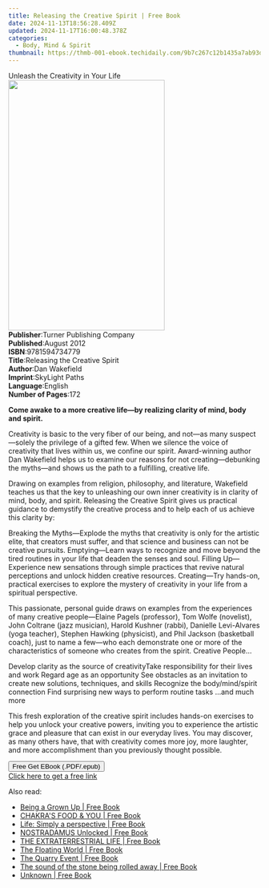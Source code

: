 ```yaml
---
title: Releasing the Creative Spirit | Free Book
date: 2024-11-13T18:56:28.409Z
updated: 2024-11-17T16:00:48.378Z
categories:
  - Body, Mind & Spirit
thumbnail: https://thmb-001-ebook.techidaily.com/9b7c267c12b1435a7ab93d838ccd180f215e5ab49f9cb5961589040d470ab5e7.jpg
---
```

<main id="book-container">
  <div class="flex flex-col">
    <div class="book-brief flex-1 py-6 px-4 sm:p-6 md:py-10 md:px-8">
      <!-- brief-->
      <div class="book-brief-main">Unleash the Creativity in Your Life</div>
    </div>
    <div
      class="book-meta-info flex-1 grid gap-4 col-start-1 col-end-3 row-start-1 sm:mb-6 sm:grid-cols-4 lg:gap-6 lg:col-start-2 lg:row-end-6 lg:row-span-6 lg:mb-0"
    >
      <div
        class="book-meta-info-left place-content-center mt-4 p-4 text-sm leading-6 col-start-2 col-span-2 dark:text-slate-400"
      >
        <img
          class="w-full h-500 object-cover rounded-lg sm:h-255 sm:col-span-2 lg:col-span-full"
          src="https://img-001-ebook.techidaily.com/617668b4e4120eb41eabf7aa0bf554c8a00fdec5811bd5ed1ee7b3c03be17a2d.jpg"
          alt=""
          width="312"
          height="500"
        />
      </div>
      <div
        class="book-meta-info-right mt-2 col-start-1 row-start-2 col-span-3 self-center"
      >
        <!-- meta data  -->
        <div class="flex flex-col px-4 md:px-8">
          <div class="flex-1">
            <strong>Publisher</strong>:<span class="px-2"
              >Turner Publishing Company</span
            >
          </div>
          <div class="flex-1">
            <strong>Published</strong>:<span class="px-2">August 2012</span>
          </div>
          <div class="flex-1">
            <strong>ISBN</strong>:<span class="px-2">9781594734779</span>
          </div>
          <div class="flex-1">
            <strong>Title</strong>:<span class="px-2"
              >Releasing the Creative Spirit</span
            >
          </div>
          <div class="flex-1">
            <strong>Author</strong>:<span class="px-2">Dan Wakefield</span>
          </div>
          <div class="flex-1">
            <strong>Imprint</strong>:<span class="px-2">SkyLight Paths</span>
          </div>
          <div class="flex-1">
            <strong>Language</strong>:<span class="px-2">English</span>
          </div>
          <div class="flex-1">
            <strong>Number of Pages</strong>:<span class="px-2">172</span>
          </div>
        </div>
      </div>
    </div>
    <div class="book-description flex-1 py-6 px-4 sm:p-6 md:py-10 md:px-8">
      <div class="book-description-main">
        <div accordion-content="" id="description">
          <p>
            <b
              >Come awake to a more creative life—by realizing clarity of mind,
              body and spirit.</b
            >
          </p>
          <p>
            Creativity is basic to the very fiber of our being, and not—as many
            suspect—solely the privilege of a gifted few. When we silence the
            voice of creativity that lives within us, we confine our spirit.
            Award-winning author Dan Wakefield helps us to examine our reasons
            for not creating—debunking the myths—and shows us the path to a
            fulfilling, creative life.
          </p>
          <p>
            Drawing on examples from religion, philosophy, and literature,
            Wakefield teaches us that the key to unleashing our own inner
            creativity is in clarity of mind, body, and spirit. Releasing the
            Creative Spirit gives us practical guidance to demystify the
            creative process and to help each of us achieve this clarity by:
          </p>
          Breaking the Myths—Explode the myths that creativity is only for the
          artistic elite, that creators must suffer, and that science and
          business can not be creative pursuits. Emptying—Learn ways to
          recognize and move beyond the tired routines in your life that deaden
          the senses and soul. Filling Up—Experience new sensations through
          simple practices that revive natural perceptions and unlock hidden
          creative resources. Creating—Try hands-on, practical exercises to
          explore the mystery of creativity in your life from a spiritual
          perspective.
          <p>
            This passionate, personal guide draws on examples from the
            experiences of many creative people—Elaine Pagels (professor), Tom
            Wolfe (novelist), John Coltrane (jazz musician), Harold Kushner
            (rabbi), Danielle Levi-Alvares (yoga teacher), Stephen Hawking
            (physicist), and Phil Jackson (basketball coach), just to name a
            few—who each demonstrate one or more of the characteristics of
            someone who creates from the spirit. Creative People…
          </p>
          Develop clarity as the source of creativityTake responsibility for
          their lives and work Regard age as an opportunity See obstacles as an
          invitation to create new solutions, techniques, and skills Recognize
          the body/mind/spirit connection Find surprising new ways to perform
          routine tasks …and much more
          <p>
            This fresh exploration of the creative spirit includes hands-on
            exercises to help you unlock your creative powers, inviting you to
            experience the artistic grace and pleasure that can exist in our
            everyday lives. You may discover, as many others have, that with
            creativity comes more joy, more laughter, and more accomplishment
            than you previously thought possible.
          </p>
        </div>
        <div class="accordion-fader"></div>
      </div>
    </div>
    <div class="book-excerpts flex-1 py-6 px-4 sm:p-6 md:py-10 md:px-8"></div>
    <div
      class="book-about-author flex-1 py-6 px-4 sm:p-6 md:py-10 md:px-8"
    ></div>
    <div class="book-free-get flex-1 py-6 px-4 sm:p-6 md:py-10 md:px-8">
      <button
        id="btn-free-get"
        class="bg-blue-500 hover:bg-blue-700 text-white font-bold py-2 px-4 rounded"
      >
        Free Get EBook (.PDF/.epub)
      </button>
      <div id="countdown-display" class="px-2 text-lg mt-2"></div>
      <a
        id="free-link"
        class="hidden bg-blue-500 hover:bg-blue-700 text-white font-bold py-2 px-4 rounded"
        href="https://www.ebooks.com/en-us/book/96499473/releasing-the-creative-spirit/dan-wakefield/"
        target="_blank"
        >Click here to get a free link</a
      >
    </div>
    <script>
      let countdownTime = 0;
      let countdownInterval = null;
      document
        .getElementById('btn-free-get')
        .addEventListener('click', startCountdown);
      function startCountdown() {
        countdownTime = new Date().getTime() + 60000 * 3;
        countdownInterval = setInterval(updateCountdown, 1000);
        document.getElementById('btn-free-get').disabled = true;
        document
          .getElementById('btn-free-get')
          .classList.add('bg-gray-500', 'cursor-not-allowed');
      }
      function updateCountdown() {
        let currentTime = new Date().getTime();
        let timeLeft = countdownTime - currentTime;
        let secondsLeft = Math.floor(timeLeft / 1000);
        document.getElementById('countdown-display').innerHTML =
          `Remaining time: ${secondsLeft} seconds.`;
        if (secondsLeft <= 0) {
          clearInterval(countdownInterval);
          document.getElementById('btn-free-get').classList.add('hidden');
          document.getElementById('free-link').classList.remove('hidden');
          document.getElementById('countdown-display').innerHTML = '';
        }
      }
    </script>
  </div>
</main>

<ins class="adsbygoogle"
      style="display:block"
      data-ad-client="ca-pub-7571918770474297"
      data-ad-slot="8358498916"
      data-ad-format="auto"
      data-full-width-responsive="true"></ins>
    

<span class="atpl-alsoreadstyle">Also read:</span>
<div><ul>
<li><a href="https://novels-ebooks.techidaily.com/210773371-9780645114928-being-a-grown-up/"><u>Being a Grown Up | Free Book</u></a></li>
<li><a href="https://novels-ebooks.techidaily.com/210773379-9781649693808-chakras-food-you/"><u>CHAKRA'S FOOD & YOU | Free Book</u></a></li>
<li><a href="https://novels-ebooks.techidaily.com/210773430-9781685833800-life-simply-a-perspective/"><u>Life: Simply a perspective | Free Book</u></a></li>
<li><a href="https://novels-ebooks.techidaily.com/210773420-9781649694188-nostradamus-unlocked/"><u>NOSTRADAMUS Unlocked | Free Book</u></a></li>
<li><a href="https://novels-ebooks.techidaily.com/210773482-9781649698674-the-extraterrestrial-life/"><u>THE EXTRATERRESTRIAL LIFE | Free Book</u></a></li>
<li><a href="https://novels-ebooks.techidaily.com/210773509-9781922439727-the-floating-world/"><u>The Floating World | Free Book</u></a></li>
<li><a href="https://novels-ebooks.techidaily.com/210773538-9781649696526-the-quarry-event/"><u>The Quarry Event | Free Book</u></a></li>
<li><a href="https://novels-ebooks.techidaily.com/210773452-9781649697189-the-sound-of-the-stone-being-rolled-away/"><u>The sound of the stone being rolled away | Free Book</u></a></li>
<li><a href="https://novels-ebooks.techidaily.com/210773401-9781649692924-unknown/"><u>Unknown | Free Book</u></a></li>
</ul></div>

